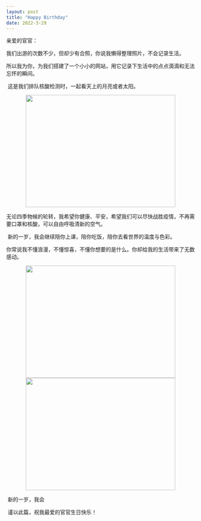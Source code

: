 ```yaml
---
layout: post
title: "Happy Birthday"
date: 2022-3-29
---
```


亲爱的官官：



​	我们出游的次数不少，但却少有合照，你说我懒得整理照片，不会记录生活。

​	所以我为你，为我们搭建了一个小小的网站，用它记录下生活中的点点滴滴和无法忘怀的瞬间。

​	这是我们排队核酸检测时，一起看天上的月亮或者太阳。

<center>
    <img src="https://img-blog.csdnimg.cn/192dafe1627342ec9120c2db2ed3ee0d.png?x-oss-process=image/watermark,type_d3F5LXplbmhlaQ,shadow_50,text_Q1NETiBAR3NlbnNlaQ==,size_20,color_FFFFFF,t_70,g_se,x_16#pic_center?raw=true" height="300px" width="400px">
</center>

​	无论四季物候的轮转，我希望你健康、平安，希望我们可以尽快战胜疫情，不再需要口罩和核酸，可以自由呼吸清新的空气。

​	新的一岁，我会继续陪你上课，陪你吃饭，陪你去看世界的温度与色彩。

​	你常说我不懂浪漫，不懂惊喜，不懂你想要的是什么。你却给我的生活带来了无数感动。

<center>
    <img src="https://img-blog.csdnimg.cn/0e04cb7d31164d39a7103943fd9902ec.png?x-oss-process=image/watermark,type_d3F5LXplbmhlaQ,shadow_50,text_Q1NETiBAR3NlbnNlaQ==,size_20,color_FFFFFF,t_70,g_se,x_16#pic_center?raw=true" height="300px" width="400px">
</center>

<center>
    <img src="https://img-blog.csdnimg.cn/6d1d5a1c231f4c379c808f0509a1b53d.png?x-oss-process=image/watermark,type_d3F5LXplbmhlaQ,shadow_50,text_Q1NETiBAR3NlbnNlaQ==,size_20,color_FFFFFF,t_70,g_se,x_16#pic_center?raw=true" height="300px" width="400px">
</center>

​	新的一岁，我会

​	谨以此篇，祝我最爱的官官生日快乐！
